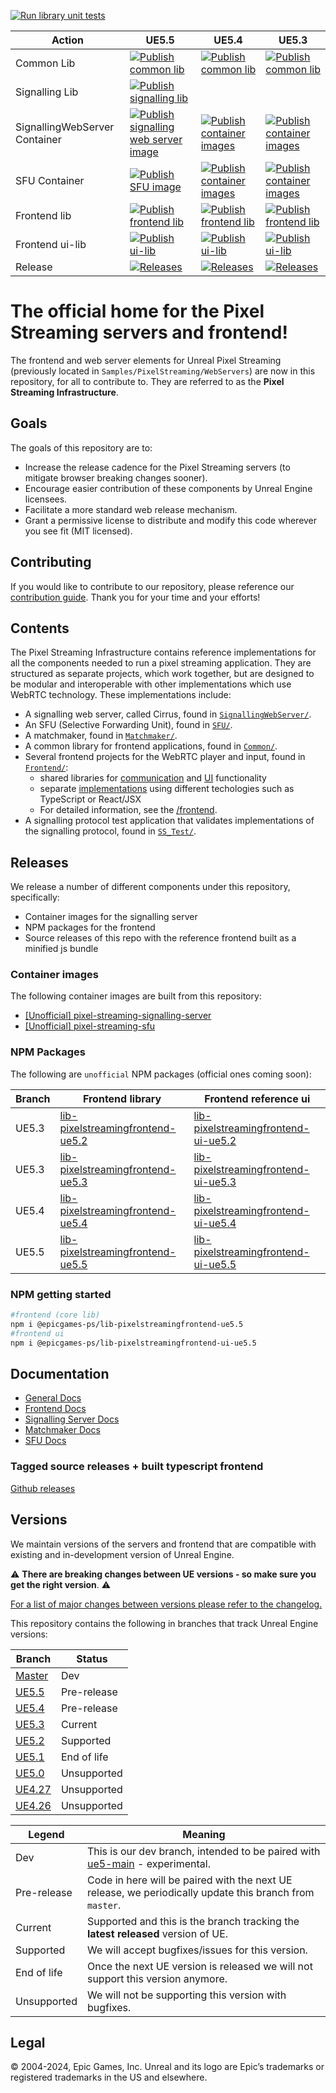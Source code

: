 [![Run library unit tests](https://github.com/EpicGamesExt/PixelStreamingInfrastructure/actions/workflows/run-library-unit-tests.yml/badge.svg?branch=master)](https://github.com/EpicGames/PixelStreamingInfrastructure/actions/workflows/run-library-unit-tests.yml)

| Action | UE5.5 | UE5.4 | UE5.3 |
| -------|--|--|--|
| Common Lib | [![Publish common lib](https://github.com/EpicGamesExt/PixelStreamingInfrastructure/actions/workflows/publish-common-library-to-npm.yml/badge.svg?branch=UE5.5)](https://github.com/EpicGames/PixelStreamingInfrastructure/actions/workflows/publish-common-library-to-npm.yml) | [![Publish common lib](https://github.com/EpicGames/PixelStreamingInfrastructure/actions/workflows/publish-common-library-to-npm.yml/badge.svg?branch=UE5.4)](https://github.com/EpicGames/PixelStreamingInfrastructure/actions/workflows/publish-common-library-to-npm.yml) | [![Publish common lib](https://github.com/EpicGames/PixelStreamingInfrastructure/actions/workflows/publish-common-library-to-npm.yml/badge.svg?branch=UE5.3)](https://github.com/EpicGames/PixelStreamingInfrastructure/actions/workflows/publish-common-library-to-npm.yml) |
| Signalling Lib | [![Publish signalling lib](https://github.com/EpicGamesExt/PixelStreamingInfrastructure/actions/workflows/publish-signalling-library-to-npm.yml/badge.svg?branch=UE5.5)](https://github.com/EpicGames/PixelStreamingInfrastructure/actions/workflows/publish-signalling-library-to-npm.yml) | | |
| SignallingWebServer Container | [![Publish signalling web server image](https://github.com/EpicGamesExt/PixelStreamingInfrastructure/actions/workflows/publish-signallingwebserver-image.yml/badge.svg?branch=UE5.5)](https://github.com/EpicGames/PixelStreamingInfrastructure/actions/workflows/publish-signallingwebserver-image.yml) | [![Publish container images](https://github.com/EpicGames/PixelStreamingInfrastructure/actions/workflows/container-images.yml/badge.svg?branch=UE5.4)](https://github.com/EpicGames/PixelStreamingInfrastructure/actions/workflows/container-images.yml) | [![Publish container images](https://github.com/EpicGames/PixelStreamingInfrastructure/actions/workflows/container-images.yml/badge.svg?branch=UE5.3)](https://github.com/EpicGames/PixelStreamingInfrastructure/actions/workflows/container-images.yml) |
| SFU Container | [![Publish SFU image](https://github.com/EpicGamesExt/PixelStreamingInfrastructure/actions/workflows/publish-sfu-image.yml/badge.svg?branch=UE5.5)](https://github.com/EpicGames/PixelStreamingInfrastructure/actions/workflows/publish-sfu-image.yml) | [![Publish container images](https://github.com/EpicGames/PixelStreamingInfrastructure/actions/workflows/container-images.yml/badge.svg?branch=UE5.4)](https://github.com/EpicGames/PixelStreamingInfrastructure/actions/workflows/container-images.yml) | [![Publish container images](https://github.com/EpicGames/PixelStreamingInfrastructure/actions/workflows/container-images.yml/badge.svg?branch=UE5.3)](https://github.com/EpicGames/PixelStreamingInfrastructure/actions/workflows/container-images.yml) |
| Frontend lib | [![Publish frontend lib](https://github.com/EpicGamesExt/PixelStreamingInfrastructure/actions/workflows/publish-library-to-npm.yml/badge.svg?branch=UE5.5)](https://github.com/EpicGames/PixelStreamingInfrastructure/actions/workflows/publish-library-to-npm.yml) | [![Publish frontend lib](https://github.com/EpicGames/PixelStreamingInfrastructure/actions/workflows/publish-library-to-npm.yml/badge.svg?branch=UE5.4)](https://github.com/EpicGames/PixelStreamingInfrastructure/actions/workflows/publish-library-to-npm.yml) | [![Publish frontend lib](https://github.com/EpicGames/PixelStreamingInfrastructure/actions/workflows/publish-library-to-npm.yml/badge.svg?branch=UE5.3)](https://github.com/EpicGames/PixelStreamingInfrastructure/actions/workflows/publish-library-to-npm.yml) |
| Frontend ui-lib | [![Publish ui-lib](https://github.com/EpicGamesExt/PixelStreamingInfrastructure/actions/workflows/publish-ui-library-to-npm.yml/badge.svg?branch=UE5.5)](https://github.com/EpicGames/PixelStreamingInfrastructure/actions/workflows/publish-ui-library-to-npm.yml) | [![Publish ui-lib](https://github.com/EpicGames/PixelStreamingInfrastructure/actions/workflows/publish-ui-library-to-npm.yml/badge.svg?branch=UE5.4)](https://github.com/EpicGames/PixelStreamingInfrastructure/actions/workflows/publish-ui-library-to-npm.yml) | [![Publish ui-lib](https://github.com/EpicGames/PixelStreamingInfrastructure/actions/workflows/publish-ui-library-to-npm.yml/badge.svg?branch=UE5.3)](https://github.com/EpicGames/PixelStreamingInfrastructure/actions/workflows/publish-ui-library-to-npm.yml) |
| Release | [![Releases](https://github.com/EpicGamesExt/PixelStreamingInfrastructure/actions/workflows/create-gh-release.yml/badge.svg?branch=UE5.5)](https://github.com/EpicGames/PixelStreamingInfrastructure/actions/workflows/create-gh-release.yml) | [![Releases](https://github.com/EpicGames/PixelStreamingInfrastructure/actions/workflows/create-gh-release.yml/badge.svg?branch=UE5.4)](https://github.com/EpicGames/PixelStreamingInfrastructure/actions/workflows/create-gh-release.yml) | [![Releases](https://github.com/EpicGames/PixelStreamingInfrastructure/actions/workflows/create-gh-release.yml/badge.svg?branch=UE5.3)](https://github.com/EpicGames/PixelStreamingInfrastructure/actions/workflows/create-gh-release.yml) |
 
# The official home for the Pixel Streaming servers and frontend!
The frontend and web server elements for Unreal Pixel Streaming (previously located in `Samples/PixelStreaming/WebServers`) are now in this repository, for all to contribute to. They are referred to as the **Pixel Streaming Infrastructure**.

## Goals

The goals of this repository are to:

- Increase the release cadence for the Pixel Streaming servers (to mitigate browser breaking changes sooner).
- Encourage easier contribution of these components by Unreal Engine licensees.
- Facilitate a more standard web release mechanism.
- Grant a permissive license to distribute and modify this code wherever you see fit (MIT licensed).

## Contributing

If you would like to contribute to our repository, please reference our [contribution guide](CONTRIBUTING.md). Thank you for your time and your efforts!

## Contents

The Pixel Streaming Infrastructure contains reference implementations for all the components needed to run a pixel streaming application. They are structured as separate projects, which work together, but are designed to be modular and interoperable with other implementations which use WebRTC technology. These implementations include: 
- A signalling web server, called Cirrus, found in [`SignallingWebServer/`](SignallingWebServer/).
- An SFU (Selective Forwarding Unit), found in [`SFU/`](SFU/).
- A matchmaker, found in [`Matchmaker/`](Matchmaker/).
- A common library for frontend applications, found in [`Common/`](Common/).
- Several frontend projects for the WebRTC player and input, found in [`Frontend/`](Frontend/):
  - shared libraries for [communication](Frontend/library/) and [UI](Frontend/ui-library/) functionality
  - separate [implementations](Frontend/implementations/) using different techologies such as TypeScript or React/JSX
  - For detailed information, see the [/frontend](/Frontend/).
- A signalling protocol test application that validates implementations of the signalling protocol, found in [`SS_Test/`](SS_Test/).

## Releases
We release a number of different components under this repository, specifically:

- Container images for the signalling server
- NPM packages for the frontend
- Source releases of this repo with the reference frontend built as a minified js bundle

### Container images

The following container images are built from this repository:

- [[Unofficial] pixel-streaming-signalling-server](https://hub.docker.com/r/pixelstreamingunofficial/pixel-streaming-signalling-server/tags)
- [[Unofficial] pixel-streaming-sfu](https://hub.docker.com/r/pixelstreamingunofficial/pixel-streaming-sfu/tags)

### NPM Packages
The following are `unofficial` NPM packages (official ones coming soon):

| Branch | Frontend library | Frontend reference ui |
|--------|------------------|-----------------------|
| UE5.3  |[lib-pixelstreamingfrontend-ue5.2](https://www.npmjs.com/package/@epicgames-ps/lib-pixelstreamingfrontend-ue5.2)|[lib-pixelstreamingfrontend-ui-ue5.2](https://www.npmjs.com/package/@epicgames-ps/lib-pixelstreamingfrontend-ui-ue5.2)|
| UE5.3  |[lib-pixelstreamingfrontend-ue5.3](https://www.npmjs.com/package/@epicgames-ps/lib-pixelstreamingfrontend-ue5.3)|[lib-pixelstreamingfrontend-ui-ue5.3](https://www.npmjs.com/package/@epicgames-ps/lib-pixelstreamingfrontend-ui-ue5.3)|
| UE5.4  |[lib-pixelstreamingfrontend-ue5.4](https://www.npmjs.com/package/@epicgames-ps/lib-pixelstreamingfrontend-ue5.4)|[lib-pixelstreamingfrontend-ui-ue5.4](https://www.npmjs.com/package/@epicgames-ps/lib-pixelstreamingfrontend-ui-ue5.4)|
| UE5.5  |[lib-pixelstreamingfrontend-ue5.5](https://www.npmjs.com/package/@epicgames-ps/lib-pixelstreamingfrontend-ue5.5)|[lib-pixelstreamingfrontend-ui-ue5.5](https://www.npmjs.com/package/@epicgames-ps/lib-pixelstreamingfrontend-ui-ue5.5)|

### NPM getting started

```bash
#frontend (core lib)
npm i @epicgames-ps/lib-pixelstreamingfrontend-ue5.5
#frontend ui
npm i @epicgames-ps/lib-pixelstreamingfrontend-ui-ue5.5
```

## Documentation 
* [General Docs](/Docs/README.md)
* [Frontend Docs](/Frontend/README.md)
* [Signalling Server Docs](/SignallingWebServer/README.md)
* [Matchmaker Docs](/Matchmaker/README.md)
* [SFU Docs](/SFU/README.md)

### Tagged source releases + built typescript frontend

[Github releases](https://github.com/EpicGamesExt/PixelStreamingInfrastructure/releases)

## Versions

We maintain versions of the servers and frontend that are compatible with existing and in-development version of Unreal Engine. 

:warning: **There are breaking changes between UE versions - so make sure you get the right version**. :warning:

<ins>For a list of major changes between versions please refer to the [changelog](https://github.com/EpicGamesExt/PixelStreamingInfrastructure/blob/master/CHANGELOG.md).</ins>

This repository contains the following in branches that track Unreal Engine versions:

| Branch | Status |
|--------|--------|
|[Master](https://github.com/EpicGamesExt/PixelStreamingInfrastructure/tree/master)| Dev |
|[UE5.5](https://github.com/EpicGamesExt/PixelStreamingInfrastructure/tree/UE5.5)| Pre-release |
|[UE5.4](https://github.com/EpicGamesExt/PixelStreamingInfrastructure/tree/UE5.4)| Pre-release |
|[UE5.3](https://github.com/EpicGamesExt/PixelStreamingInfrastructure/tree/UE5.3)| Current |
|[UE5.2](https://github.com/EpicGamesExt/PixelStreamingInfrastructure/tree/UE5.2)| Supported |
|[UE5.1](https://github.com/EpicGamesExt/PixelStreamingInfrastructure/tree/UE5.1)| End of life |
|[UE5.0](https://github.com/EpicGamesExt/PixelStreamingInfrastructure/tree/UE5.0)| Unsupported |
|[UE4.27](https://github.com/EpicGamesExt/PixelStreamingInfrastructure/tree/UE4.27)| Unsupported |
|[UE4.26](https://github.com/EpicGamesExt/PixelStreamingInfrastructure/tree/UE4.26)| Unsupported |

| Legend | Meaning |
|---------|-----------|
| Dev | This is our dev branch, intended to be paired with [ue5-main](https://github.com/EpicGames/UnrealEngine/tree/ue5-main) - experimental. |
|Pre-release| Code in here will be paired with the next UE release, we periodically update this branch from `master`. |
| Current | Supported and this is the branch tracking the **latest released** version of UE. |
| Supported | We will accept bugfixes/issues for this version. |
| End of life | Once the next UE version is released we will not support this version anymore. |
| Unsupported | We will not be supporting this version with bugfixes. |

## Legal
© 2004-2024, Epic Games, Inc. Unreal and its logo are Epic’s trademarks or registered trademarks in the US and elsewhere. 
